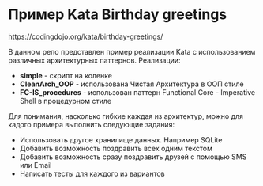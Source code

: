 # Пример Kata Birthday greetings

https://codingdojo.org/kata/birthday-greetings/

В данном репо представлен пример реализации Kata
с использованием различных архитектурных паттернов.
Реализации:

* **simple** - скрипт на коленке
* **CleanArch_OOP** -  использована Чистая Архитектура в ООП стиле
* **FC-IS_procedures** -  использован паттерн Functional Core - Imperative Shell в процедурном стиле

Для понимания, насколько гибкие каждая из архитектур,
можно для кадого примера выполнить следующие задания:

* Использовать другое хранилище данных. Например SQLite
* Добавить возможность поздравить всех одним текстом
* Добавить возможность сразу поздравить друзей с помощью SMS или Email   
* Написать тесты для каждого из вариантов